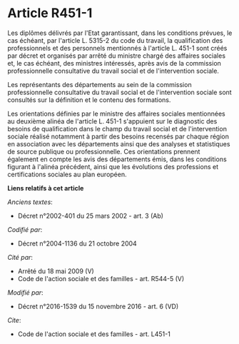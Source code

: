 # Article R451-1

Les diplômes délivrés par l'Etat garantissant, dans les conditions prévues, le cas échéant, par l'article L. 5315-2 du code
du travail, la qualification des professionnels et des personnels mentionnés à l'article L. 451-1 sont créés par décret et
organisés par arrêté du ministre chargé des affaires sociales et, le cas échéant, des ministres intéressés, après avis de la
commission professionnelle consultative du travail social et de l'intervention sociale. 

Les représentants des départements au sein de la commission professionnelle consultative du travail social et de
l'intervention sociale sont consultés sur la définition et le contenu des formations. 

Les orientations définies par le ministre des affaires sociales mentionnées au deuxième alinéa de l'article L. 451-1
s'appuient sur le diagnostic des besoins de qualification dans le champ du travail social et de l'intervention sociale
réalisé notamment à partir des besoins recensés par chaque région en association avec les départements ainsi que des analyses
et statistiques de source publique ou professionnelle. Ces orientations prennent également en compte les avis des
départements émis, dans les conditions figurant à l'alinéa précédent, ainsi que les évolutions des professions et
certifications sociales au plan européen.

**Liens relatifs à cet article**

_Anciens textes_:

  - Décret n°2002-401 du 25 mars 2002 - art. 3 (Ab)

_Codifié par_:

  - Décret n°2004-1136 du 21 octobre 2004

_Cité par_:

  - Arrêté du 18 mai 2009 (V)
  - Code de l'action sociale et des familles - art. R544-5 (V)

_Modifié par_:

  - Décret n°2016-1539 du 15 novembre 2016 - art. 6 (VD)

_Cite_:

  - Code de l'action sociale et des familles - art. L451-1
